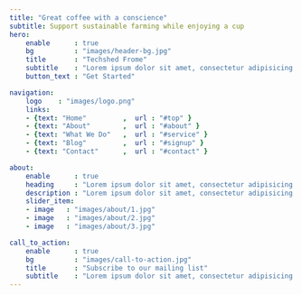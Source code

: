 ```yaml
---
title: "Great coffee with a conscience"
subtitle: Support sustainable farming while enjoying a cup
hero:
    enable      : true
    bg          : "images/header-bg.jpg"
    title       : "Techshed Frome"
    subtitle    : "Lorem ipsum dolor sit amet, consectetur adipisicing elit, sed do eiusmod tempor incididunt ut labore et dolore magna"
    button_text : "Get Started"

navigation:
    logo    : "images/logo.png"
    links:
    - {text: "Home"         ,  url : "#top" }
    - {text: "About"        ,  url : "#about" }
    - {text: "What We Do"   ,  url : "#service" }
    - {text: "Blog"         ,  url : "#signup" }
    - {text: "Contact"      ,  url : "#contact" }

about:
    enable      : true
    heading     : "Lorem ipsum dolor sit amet, consectetur adipisicing elit. Magnam ipsa recusandae consequatur veniam, reiciendis odit quia eaque vel eius a."
    description : "Lorem ipsum dolor sit amet, consectetur adipisicing elit, sed do eiusmod tempor incididunt ut labore et dolore magna aliqua. Ut enim ad minim veniam, quis nostrud exercitation ulla-mco laboris nisi ut aliquip ex ea commodo consequat. Duis aute irure dolor in Lorem ipsum dolor sit amet, consectetur adipisicing elit. Neque, aspernatur."
    slider_item:
    - image   : "images/about/1.jpg"
    - image   : "images/about/2.jpg"
    - image   : "images/about/3.jpg"

call_to_action:
    enable      : true
    bg          : "images/call-to-action.jpg"
    title       : "Subscribe to our mailing list"
    subtitle    : "Lorem ipsum dolor sit amet, consectetur adipisicing elit, sed do eiusmod"
---
```

